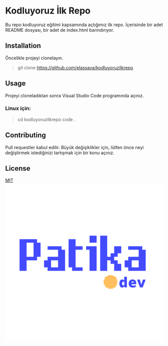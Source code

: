 # Kodluyoruz İlk  Repo
Bu repo kodluyoruz eğitimi kapsamında açtığımız ilk repo. İçerisinde bir adet README dosyası, bir adet de index.html barındırıyor.

## Installation
Öncelikle projeyi clonelayın.
> git clone https://github.com/elassava/kodluyoruzilkrepo

## Usage 
Projeyi cloneladıktan sonra Visual Studio Code programında açınız. 

### Linux için:
> cd kodluyoruzilkrepo
> code . 

## Contributing
Pull requestler kabul edilir. Büyük değişiklikler için, lütfen önce neyi değiştirmek istediğinizi tartışmak için bir konu açınız.

## License

[MIT](https://choosealicense.com/licenses/mit/)
![photo](/logo.png) 